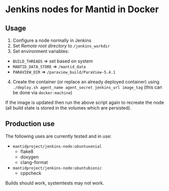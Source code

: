 # Jenkins nodes for Mantid in Docker

## Usage

1. Configure a node normally in Jenkins
2. Set *Remote root directory* to `/jenkins_workdir`
3. Set environment variables:
  - `BUILD_THREADS` => set based on system
  - `MANTID_DATA_STORE` => `/mantid_data`
  - `PARAVIEW_DIR` => `/paraview_build/ParaView-5.4.1`
4. Create the container (or replace an already deployed container) using
   `./deploy.sh agent_name agent_secret jenkins_url image_tag` (this can be done
   via `docker-machine`)

If the image is updated then run the above script again to recreate the node
(all build state is stored in the volumes which are persisted).

## Production use

The following uses are currently tested and in use:

- `mantidproject/jenkins-node:ubuntuxenial`
  - flake8
  - doxygen
  - clang-format
- `mantidproject/jenkins-node:ubuntubionic`
  - cppcheck

Builds should work, systemtests may not work.
